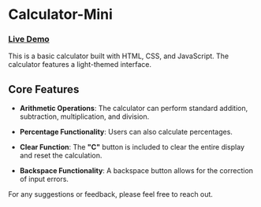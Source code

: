 # Calculator-Mini

### [Live Demo](https://codamee.github.io/Calculator-Mini/)

This is a basic calculator built with HTML, CSS, and JavaScript. The calculator features a light-themed interface.

## Core Features

- **Arithmetic Operations**: The calculator can perform standard addition, subtraction, multiplication, and division.

- **Percentage Functionality**: Users can also calculate percentages.

- **Clear Function**: The **"C"** button is included to clear the entire display and reset the calculation.

- **Backspace Functionality**: A backspace button allows for the correction of input errors.

For any suggestions or feedback, please feel free to reach out.
